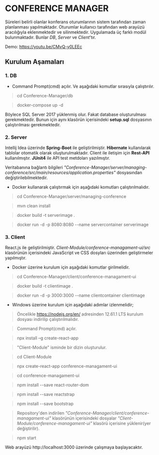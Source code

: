 # CONFERENCE MANAGER
Süreleri belirli olanlar konferans oturumlarının sistem tarafından zaman planlanması yapılmaktadır. Oturumlar kullanıcı tarafından web arayüzü aracılığıyla eklenmektedir ve silinmektedir. Uygulamada üç farklı modül bulunmaktadır. Bunlar *DB*, *Server* ve *Client*'tır. 

Demo: https://youtu.be/CMvQ-y0LEEc

## Kurulum Aşamaları
 
### 1. DB

- Command Prompt(cmd) açılır. Ve aşağıdaki komutlar sırasıyla çalıştırılır.
> cd Conference-Manager/db

> docker-compose up -d

Böylece SQL Server 2017 yüklenmiş olur. Fakat database oluşturulması gerekmektedir. Bunun için aynı klasörün içerisindeki **setup.sql** dosyasının çalıştırılması gerekmektedir.


### 2. Server
Intellij Idea üzerinde **Spring-Boot** ile geliştirilmiştir. **Hibernate** kullanılarak tablolar otomatik olarak oluşturulmaktadır. Client ile iletişim için **Rest-API** kullanılmıştır. **JUnit4** ile API test metdoları yazılmıştır.

Veritabanına bağlantı bilgileri *"Conference-Manager/server/managing-conference/src/main/resources/application.properties"* dosyasından değiştirilebilmektedir.

- Docker kullanarak çalıştırmak için aşağıdaki komutları çalıştırılmalıdır.

> cd Conference-Manager/server/managing-conference

> mvn clean install

> docker build -t serverimage .

> docker run -d -p 8080:8080 --name servercontainer serverimage


### 3. Client
React.js ile geliştirilmiştir. *Client-Module/conference-managament-ui/src* klasörünün içerisindeki JavaScript ve CSS dosyları üzerinden geliştirmeler yapılmıştır.

- Docker üzerine kurulum için aşağıdaki komutlar girilmelidir.

> cd Conference-Manager/client/conference-managament-ui

> docker build -t clientimage .

> docker run -d -p 3000:3000 --name clientcontainer clientimage

- Windows üzerine kurulum için aşağıdaki adımlar izlenmelidir;

> Öncelikle https://nodejs.org/en/ adresinden 12.61.1 LTS kurulum dosyası indirilip çalıştırılmalıdır.

> Command Prompt(cmd) açılır.

> npx install –g create-react-app

> "Client-Module" isminde bir dizin oluşturulur.

> cd Client-Module

> npx create-react-app conference-managament-ui

> cd conference-managament-ui

> npm install --save react-router-dom

> npm install --save reactstrap

> npm install --save bootstrap

> Repository'den indirilen *"Conference-Manager/client/conference-managament-ui"* klasörünün içerisindeki dosyalar *"Client-Module/conference-managament-ui"* klasörü içerisine yüklenir(yer değiştirilir).

> npm start


Web arayüzü http://localhost:3000 üzerinde çalışmaya başlayacaktır.


